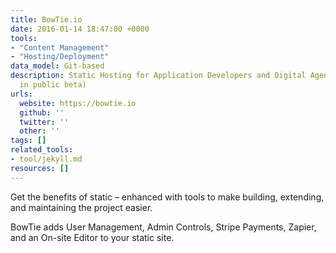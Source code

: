 ```yaml
---
title: BowTie.io
date: 2016-01-14 18:47:00 +0000
tools:
- "Content Management"
- "Hosting/Deployment"
data_model: Git-based
description: Static Hosting for Application Developers and Digital Agencies (currently
  in public beta)
urls:
  website: https://bowtie.io
  github: ''
  twitter: ''
  other: ''
tags: []
related_tools:
- tool/jekyll.md
resources: []
---
```

Get the benefits of static – enhanced with tools to make building, extending, and maintaining the project easier.

BowTie adds User Management, Admin Controls, Stripe Payments, Zapier, and an On-site Editor to your static site.
